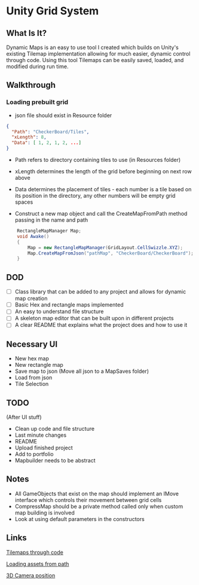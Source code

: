 # Unity Grid System
## What Is It?
Dynamic Maps is an easy to use tool I created which builds on Unity's existing Tilemap implementation allowing for much easier, dynamic control through code. Using this tool Tilemaps can be easily saved, loaded, and modified during run time.

## Walkthrough

### Loading prebuilt grid
- json file should exist in Resource folder
```json
{
  "Path": "CheckerBoard/Tiles",
  "xLength": 8,
  "Data": [ 1, 2, 1, 2, ...]
}
```
- Path refers to directory containing tiles to use (in Resources folder)
- xLength determines the length of the grid before beginning on next row above
- Data determines the placement of tiles - each number is a tile based on its position in the directory, any other numbers will be empty grid spaces

- Construct a new map object and call the CreateMapFromPath method passing in the name and path
```cs
    RectangleMapManager Map;
    void Awake()
    {
        Map = new RectangleMapManager(GridLayout.CellSwizzle.XYZ);
        Map.CreateMapFromJson("pathMap", "CheckerBoard/CheckerBoard");
    }
```
## DOD
- [ ] Class library that can be added to any project and allows for dynamic map creation
- [ ] Basic Hex and rectangle maps implemented
- [ ] An easy to understand file structure
- [ ] A skeleton map editor that can be built upon in different projects
- [ ] A clear README that explains what the project does and how to use it

## Necessary UI
- New hex map
- New rectangle map
- Save map to json (Move all json to a MapSaves folder)
- Load from json
- Tile Selection

## TODO
(After UI stuff)
- Clean up code and file structure
- Last minute changes
- README
- Upload finished project
- Add to portfolio
- Mapbuilder needs to be abstract

## Notes

- All GameObjects that exist on the map should implement an IMove interface which controls their movement between grid cells
- CompressMap should be a private method called only when custom map building is involved
- Look at using default parameters in the constructors

## Links
[Tilemaps through code](https://medium.com/@pudding_entertainment/unity-how-to-create-2d-tilemap-programmatically-afb1f94ffce5)

[Loading assets from path](https://docs.unity3d.com/ScriptReference/AssetDatabase.LoadAssetAtPath.html)

[3D Camera position](https://docs.unity3d.com/ScriptReference/Camera.ScreenToWorldPoint.html)